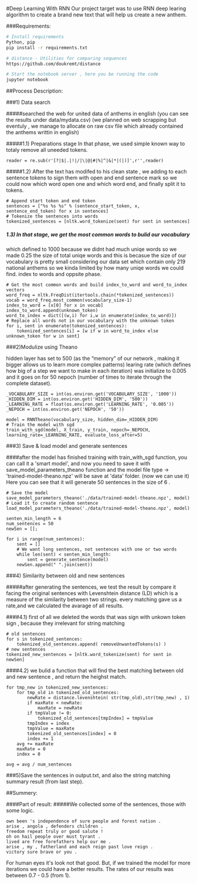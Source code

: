#Deep Learning With RNN
Our project target was to use RNN deep learing algorithm to create a brand new text that will help us create a new anthem.

###Requirements:
```bash
# Install requirements
Python, pip
pip install -r requirements.txt

# distance - Utilities for comparing sequences
https://github.com/doukremt/distance

# Start the notebook server , here you be running the code
jupyter notebook

```

##Process Description:

###1) Data search

#####searched the web for united data of anthems in english (you can see the results under data/mydata.csv)
(we planned on web scrapping but eventuly , we manage to allocate on raw csv file which already contained the anthems
writtin in english)

#####1.1) Preparations stage 
In that phase, we used simple known way to totaly remove all uneeded tokens.
```
reader = re.sub(r'[?|$|.|!|/|\|@|#|%|^|&|*|(|)]',r'',reader)
```
#####1.2) After the text has modifed to his clean state , we adding to each sentence tokens to sign them with open and end sentence mark so we could now which word open one and which word end, and finally split it to tokens.
```
# Append start token and end token
sentences = ["%s %s %s" % (sentence_start_token, x, sentence_end_token) for x in sentences]
# Tokenize the sentences into words
tokenized_sentences = [nltk.word_tokenize(sent) for sent in sentences]
```
##### 1.3) In that stage, we get the most common words to bulid our vocabulary 
which defined to 1000 because we didnt had much uniqe words so we made 0.25 the size of total uniqe words and this is becasue the size of our vocabulary is pretty small considering our data set which contain only 219 national anthems so we kinda limited by how many uniqe words we could find. index to words and oppsite phase.
```
# Get the most common words and build index_to_word and word_to_index vectors
word_freq = nltk.FreqDist(itertools.chain(*tokenized_sentences))
vocab = word_freq.most_common(vocabulary_size-1)
index_to_word = [x[0] for x in vocab]
index_to_word.append(unknown_token)
word_to_index = dict([(w,i) for i,w in enumerate(index_to_word)])
# Replace all words not in our vocabulary with the unknown token
for i, sent in enumerate(tokenized_sentences):
    tokenized_sentences[i] = [w if w in word_to_index else unknown_token for w in sent]
```
###2)Modulize using Theano

hidden layer has set to 500 (as the “memory” of our network , making it bigger allows us to learn more complex patterns)
learing rate (which defines how big of a step we want to make in each iteration) was initialize to 0.005 and it goes on for 50 nepoch (number of times to iterate through the complete dataset).
```
_VOCABULARY_SIZE = int(os.environ.get('VOCABULARY_SIZE', '1000'))
_HIDDEN_DIM = int(os.environ.get('HIDDEN_DIM', '500')) 
_LEARNING_RATE = float(os.environ.get('LEARNING_RATE', '0.005'))
_NEPOCH = int(os.environ.get('NEPOCH', '50'))

model = RNNTheano(vocabulary_size, hidden_dim=_HIDDEN_DIM) 
# Train the model with sgd 
train_with_sgd(model, X_train, y_train, nepoch=_NEPOCH, learning_rate=_LEARNING_RATE, evaluate_loss_after=5)
```

###3) Save & load model and generate sentences

####after the model has finished training with train_with_sgd function, you can call it a 'smart model', and now you need to save it with save_model_parameters_theano function and the model file type -> 'trained-model-theano.npz' will be save at 'data' folder. (now we can use it)
Here you can see that it will generate 50 sentences in the size of 6 .
```
# Save the model
save_model_parameters_theano('./data/trained-model-theano.npz', model)
# Load it to create random sentence
load_model_parameters_theano('./data/trained-model-theano.npz', model)

senten_min_length = 6
num_sentences = 50
newSen = [];

for i in range(num_sentences):
    sent = []
    # We want long sentences, not sentences with one or two words
    while len(sent) < senten_min_length:
        sent = generate_sentence(model)
    newSen.append(" ".join(sent))

```

###4) Similarity between old and new sentences

#####after generating the sentences, we test the result by compare it facing the original sentences with 
Levenshtein distance (LD) which is a measure of the similarity between two strings.
every matching gave us a rate,and we calculated the avarage of all results.

####4.1) first of all we deleted the words that was sign with unkown token sign  , because they irrelevant for string matching
```
# old sentences
for s in tokenized_sentences:
    tokenized_old_sentences.append( removeUnwantedTokens(s) )
# new sentences
tokenized_new_sentences = [nltk.word_tokenize(sent) for sent in newSen]   

```

####4.2) we bulid a function that will find the best matching between old and new sentence , and return the heighst match.
```
for tmp_new in tokenized_new_sentences:
    for tmp_old in tokenized_old_sentences:
        newRate = distance.levenshtein( str(tmp_old),str(tmp_new) , 1)
        if maxRate < newRate:
            maxRate = newRate
        if tmpValue != 0:
            tokenized_old_sentences[tmpIndex] = tmpValue
        tmpIndex = index
        tmpValue = maxRate
        tokenized_old_sentences[index] = 0
        index += 1
    avg += maxRate
    maxRate = 0
    index = 0

avg = avg / num_sentences
```
###5)Save the sentences in output.txt, and also the string matching summary result (from last step).

##Summery:

####Part of result:
#####We collected some of the sentences, those with some logic. 

```
own been 's independence of sure people and forest nation . 
arise , angola , defenders children . 
freedom repeat truly or good salute ! 
oh on hail people over must tyrant . 
lived are free forefathers help our me . 
arise , my , fatherland and each reign past love reign . 
victory sure brave or you . 
```

For human eyes it's look not that good. But, if we trained the model for more iterations we could have a better results. 
The rates of our results was between 0.7 - 0.5 (from 1). 
